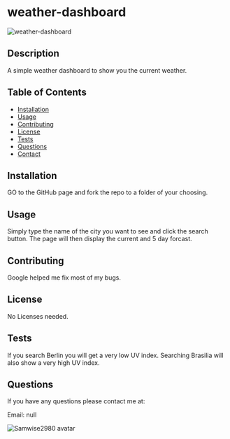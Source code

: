 
# weather-dashboard

![weather-dashboard](https://img.shields.io/github/languages/top/Samwise2980/weather-dashboard)

## Description 

A simple weather dashboard to show you the current weather.


## Table of Contents

* [Installation](#installation)
* [Usage](#usage)
* [Contributing](#contributing)
* [License](#license)
* [Tests](#tests)
* [Questions](#questions)
* [Contact](#contact)



## Installation

GO to the GitHub page and fork the repo to a folder of your choosing.

## Usage 

Simply type the name of the city you want to see and click the search button. The page will then display the current and 5 day forcast.


## Contributing

Google helped me fix most of my bugs.


## License

No Licenses needed.


## Tests

If you search Berlin you will get a very low UV index. Searching Brasilia will also show a very high UV index.


## Questions

If you have any questions please contact me at:

Email: null

![Samwise2980 avatar](https://avatars1.githubusercontent.com/u/56857948?v=4)

